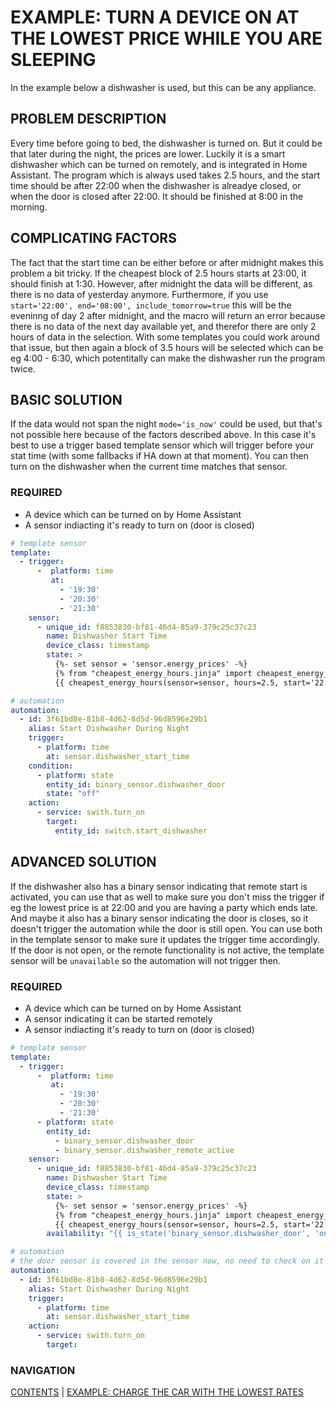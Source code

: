 # EXAMPLE: TURN A DEVICE ON AT THE LOWEST PRICE WHILE YOU ARE SLEEPING

In the example below a dishwasher is used, but this can be any appliance.

## PROBLEM DESCRIPTION
Every time before going to bed, the dishwasher is turned on. But it could be that later during the night, the prices are lower. Luckily it is a smart dishwasher which can be turned on remotely, and is integrated in Home Assistant. The program which is always used takes 2.5 hours, and the start time should be after 22:00 when the dishwasher is alreadye closed, or when the door is closed after 22:00. It should be finished at 8:00 in the morning.

## COMPLICATING FACTORS
The fact that the start time can be either before or after midnight makes this problem a bit tricky. If the cheapest block of 2.5 hours starts at 23:00, it should finish at 1:30. However, after midnight the data will be different, as there is no data of yesterday anymore. Furthermore, if you use `start='22:00', end='08:00', include_tomorrow=true` this will be the eveninng of day 2 after midnight, and the macro will return an error because there is no data of the next day available yet, and therefor there are only 2 hours of data in the selection. With some templates you could work around that issue, but then again a block of 3.5 hours will be selected which can be eg 4:00 - 6:30, which potentitally can make the dishwasher run the program twice.

## BASIC SOLUTION
If the data would not span the night `mode='is_now'` could be used, but that's not possible here because of the factors described above. In this case it's best to use a trigger based template sensor which will trigger before your stat time (with some fallbacks if HA down at that moment). You can then turn on the dishwasher when the current time matches that sensor.

### REQUIRED 
* A device which can be turned on by Home Assistant
* A sensor indiacting it's ready to turn on (door is closed)

```yaml
# template sensor
template:
  - trigger:
      -  platform: time
         at:
           - '19:30'
           - '20:30'
           - '21:30'
    sensor:
      - unique_id: f8853830-bf81-46d4-85a9-379c25c37c23
        name: Dishwasher Start Time
        device_class: timestamp
        state: >
          {%- set sensor = 'sensor.energy_prices' -%}
          {% from "cheapest_energy_hours.jinja" import cheapest_energy_hours %}
          {{ cheapest_energy_hours(sensor=sensor, hours=2.5, start='22:00', end='08:00', include_tomorrow=true) }}

# automation
automation:
  - id: 3f61bd8e-81b8-4d62-8d5d-96d8596e29b1
    alias: Start Dishwasher During Night
    trigger:
      - platform: time
        at: sensor.dishwasher_start_time
    condition:
      - platform: state
        entity_id: binary_sensor.dishwasher_door
        state: "off"
    action:
      - service: swith.turn_on
        target:
          entity_id: switch.start_dishwasher
```

## ADVANCED SOLUTION
If the dishwasher also has a binary sensor indicating that remote start is activated, you can use that as well to make sure you don't miss the trigger if eg the lowest price is at 22:00 and you are having a party which ends late. And maybe it also has a binary sensor indicating the door is closes, so it doesn't trigger the automation while the door is still open.
You can use both in the template sensor to make sure it updates the trigger time accordingly. If the door is not open, or the remote functionality is not active, the template sensor will be `unavailable` so the automation will not trigger then.

### REQUIRED 
* A device which can be turned on by Home Assistant
* A sensor indicating it can be started remotely
* A sensor indiacting it's ready to turn on (door is closed)

```yaml
# template sensor
template:
  - trigger:
      -  platform: time
         at:
           - '19:30'
           - '20:30'
           - '21:30'
      - platform: state
        entity_id:
          - binary_sensor.dishwasher_door
          - binary_sensor.dishwasher_remote_active
    sensor:
      - unique_id: f8853830-bf81-46d4-85a9-379c25c37c23
        name: Dishwasher Start Time
        device_class: timestamp
        state: >
          {%- set sensor = 'sensor.energy_prices' -%}
          {% from "cheapest_energy_hours.jinja" import cheapest_energy_hours %}
          {{ cheapest_energy_hours(sensor=sensor, hours=2.5, start='22:00', end='08:00', look_ahead=true, include_tomorrow=true) }}
        availability: "{{ is_state('binary_sensor.dishwasher_door', 'on') and is_state('binary_sensor.dishwasher_remote_active', 'on')  }}"

# automation
# the door sensor is covered in the sensor now, no need to check on it in the automation
automation:
  - id: 3f61bd8e-81b8-4d62-8d5d-96d8596e29b1
    alias: Start Dishwasher During Night
    trigger:
      - platform: time
        at: sensor.dishwasher_start_time
    action:
      - service: swith.turn_on
        target:
```

### NAVIGATION
[CONTENTS](0-how-to.md) | [EXAMPLE: CHARGE THE CAR WITH THE LOWEST RATES](./6b-charge_car.md)